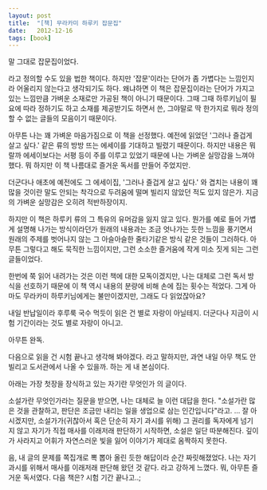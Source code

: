 ```yaml
---
layout: post
title:  "[책] 무라카미 하루키 잡문집"
date:   2012-12-16
tags: [book]
---
```


말 그대로 잡문집이었다. 

라고 정의할 수도 있을 법한 책이다. 하지만 '잡문'이라는 단어가 좀 가볍다는 느낌인지라 어울리지 않는다고 생각되기도 하다. 왜냐하면 이 책은 잡문집이라는 단어가 가지고 있는 느낌만큼 가벼운 소재로만 가공된 책이 아니기 때문이다. 그때 그때 하루키님이 필요에 따라 정하기도 하고 소재를 제공받기도 하면서 쓴, 그야말로 딱 한가지로 뭐라 정의할 수 없는 글들의 모음이기 때문이다. 

아무튼 나는 꽤 가벼운 마음가짐으로 이 책을 선정했다. 예전에 읽었던 '그러나 즐겁게 살고 싶다.' 같은 류의 방방 뜨는 에세이를 기대하고 빌렸기 때문이다. 하지만 내용은 뭐랄까 에세이보다는 서평 등이 주를 이루고 있었기 때문에 나는 가벼운 실망감을 느껴야 했다. 뭐 하지만 이 책 나름대로 즐거운 독서를 만들어 주었지만. 

더군다나 애초에 예전에도 그 에세이집, '그러나 즐겁게 살고 싶다.' 와 겹치는 내용이 꽤 많을 것이란 말도 안되는 착각으로 두려움에 떨며 빌리지 않았던 적도 있지 않은가. 지금의 가벼운 실망감은 오히려 적반하장이지. 

하지만 이 책은 하루키 류의 그 특유의 유머감을 잃지 않고 있다. 뭔가를 예로 들어 가볍게 설명해 나가는 방식이라던가 원래의 내용과는 조금 엇나가는 듯한 느낌을 풍기면서 원래의 주제를 벗어나지 않는 그 아슬아슬한 줄타기같은 방식 같은 것들이 그러하다. 아무튼 그렇다고 해도 묵직한 느낌이지만, 그런 소소한 즐거움에 작게 미소 짓게 되는 그런 글들이었다. 

한번에 쭉 읽어 내려가는 것은 이런 책에 대한 모독이겠지만, 나는 대체로 그런 독서 방식을 선호하기 때문에 이 책 역시 내용의 분량에 비해 손에 집는 횟수는 적었다. 그게 아마도 무라카미 하루키님에게는 불만이겠지만, 그래도 다 읽었잖아요? 

내일 반납일이라 후루룩 국수 먹듯이 읽은 건 별로 자랑이 아닐테지. 
더군다나 지금이 시험 기간이라는 것도 별로 자랑이 아니고. 

아무튼 완독. 

다음으로 읽을 건 시험 끝나고 생각해 봐야겠다. 라고 말하지만, 과연 내일 아무 책도 안 빌리고 도서관에서 나올 수 있을까. 하는 게 내 본심이다. 

아래는 가장 첫장을 장식하고 있는 자기란 무엇인가 의 글이다. 

  소설가란 무엇인가라는 질문을 받으면, 나는 대체로 늘 이런 대답을 한다. "소설가란 많은 것을 관찰하고, 판단은 조금만 내리는 일을 생업으로 삼는 인간입니다"라고. 
... 
  잘 아시겠지만, 소설가가(귀찮아서 혹은 단순히 자기 과시를 위해) 그 권리를 독자에게 넘기지 않고 자기가 직접 매사를 이래저래 판단하기 시작하면, 소설은 일단 따분해진다. 깊이가 사라지고 어휘가 자연스러운 빛을 잃어 이야기가 제대로 옴짝하지 못한다. 

  음, 내 글의 문제를 쪽집개로 뽁 뽑아 올린 듯한 해답이라 순간 짜릿해졌었다. 나는 자기 과시를 위해서 매사를 이래저래 판단해 왔던 것 같다. 라고 강하게 느꼈다. 
  뭐, 아무튼 즐거운 독서였다. 
  다음 책은? 
  시험 기간 끝나고..;